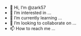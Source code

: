 - 👋 Hi, I’m @zark57
- 👀 I’m interested in ...
- 🌱 I’m currently learning ...
- 💞️ I’m looking to collaborate on ...
- 📫 How to reach me ...

<!---
zark57/zark57 is a ✨ special ✨ repository because its `README.md` (this file) appears on your GitHub profile.
You can click the Preview link to take a look at your changes.
--->



